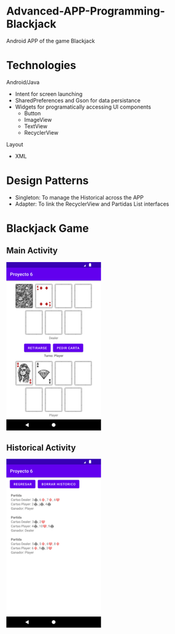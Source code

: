 # Advanced-APP-Programming-Blackjack
Android APP of the game Blackjack

# Technologies
Android/Java
* Intent for screen launching
* SharedPreferences and Gson for data persistance
* Widgets for programatically accessing UI components
    * Button
    * ImageView
    * TextView
    * RecyclerView

Layout
* XML

# Design Patterns
* Singleton: To manage the Historical across the APP
* Adapter: To link the RecyclerView and Partidas List interfaces

# Blackjack Game

## Main Activity
<img src="https://github.com/grimloc-aduque/Advanced-APP-Programming-Blackjack/blob/master/git_images/main_activity.png" style="width:250px;"/>

## Historical Activity
<img src="https://github.com/grimloc-aduque/Advanced-APP-Programming-Blackjack/blob/master/git_images/historico_activity.png" style="width:250px;"/>

